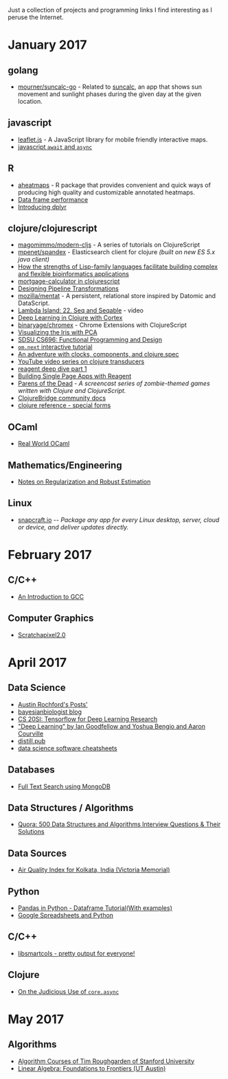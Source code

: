 Just a collection of projects and programming links I find interesting as I peruse the Internet.

# January 2017

## golang

* [mourner/suncalc-go](https://github.com/mourner/suncalc-go) - Related to [suncalc][0], an app that shows sun movement and sunlight phases during the given day at the given location.

## javascript

* [leaflet.js](http://leafletjs.com) - A JavaScript library for mobile friendly interactive maps.
* [javascript `await` and `async`](http://blog.klipse.tech/javascript/2016/12/19/es2017-sleep.html)

## R

* [aheatmaps](https://renozao.github.io/NMF/devel/vignettes/aheatmaps.pdf) - R package that provides convenient and quick ways of producing high quality and customizable annotated heatmaps.
* [Data frame performance](https://cran.rstudio.com/web/packages/dplyr/vignettes/data_frames.html)
* [Introducing dplyr](https://blog.rstudio.org/2014/01/17/introducing-dplyr/)

## clojure/clojurescript

* [magomimmo/modern-cljs](https://github.com/magomimmo/modern-cljs) - A series of tutorials on ClojureScript
* [mpenet/spandex](https://github.com/mpenet/spandex) - Elasticsearch client for clojure _(built on new ES 5.x java client)_
* [How the strengths of Lisp-family languages facilitate building complex and flexible bioinformatics applications](http://bib.oxfordjournals.org/content/early/2016/12/31/bib.bbw130.full)
* [mortgage-calculator in clojurescript](https://github.com/rahulpilani/mort-calc)
* [Designing Pipeline Transformations](https://8thlight.com/blog/damon-kelley/2016/12/07/designing-for-pipeline-transformations.html)
* [mozilla/mentat](https://github.com/mozilla/mentat/tree/master) - A persistent, relational store inspired by Datomic and DataScript.
* [Lambda Island: 22. Seq and Seqable](https://lambdaisland.com/episodes/clojure-seq-seqable) - video
* [Deep Learning in Clojure with Cortex](http://gigasquidsoftware.com/blog/2016/12/27/deep-learning-in-clojure-with-cortex/)
* [binaryage/chromex](https://github.com/binaryage/chromex) - Chrome Extensions with ClojureScript
* [Visualizing the Iris with PCA](https://gist.github.com/hswick/83f338107a9fb72082a0131e147b35ed)
* [SDSU CS696: Functional Programming and Design](http://www.eli.sdsu.edu/courses/fall15/cs696/notes/index.html)
* [`om.next` interactive tutorial](http://read.klipse.tech/om-next-interactive-tutorial/)
* [An adventure with clocks, components, and clojure.spec](http://spootnik.org/entries/2017/01/09_an-adventure-with-clocks-component-and.html)
* [YouTube video series on clojure transducers](https://www.youtube.com/watch?v=WkHdqg_DBBs&list=PLhi8pL3xn1OTfhjnIHmokYjKzLSBtYu8-)
* [reagent deep dive part 1](https://timothypratley.blogspot.ca/2017/01/reagent-deep-dive-part-1.html)
* [Building Single Page Apps with Reagent](https://yogthos.net/posts/2014-07-15-Building-Single-Page-Apps-with-Reagent.html)
* [Parens of the Dead](http://www.parens-of-the-dead.com/) - _A screencast series of zombie-themed games
written with Clojure and ClojureScript._
* [ClojureBridge community docs](https://clojurebridge.github.io/community-docs)
* [clojure reference - special forms](https://clojure.org/references/special_forms)

## OCaml

* [Real World OCaml](https://realworldocaml.org/v1/en/html/index.html)

## Mathematics/Engineering

* [Notes on Regularization and Robust Estimation](http://www.cns.nyu.edu/~david/handouts/regularization.pdf)

## Linux

* [snapcraft.io](http://snapcraft.io/) -- _Package any app for every Linux desktop, server, cloud or device, and deliver updates directly._

# February 2017

## C/C++

* [An Introduction to GCC](http://www.network-theory.co.uk/docs/gccintro/)

## Computer Graphics

* [Scratchapixel2.0](https://www.scratchapixel.com/)

[0]: http://suncalc.net/#/38.8976,-77.0367,17/2017.01.04/13:28

# April 2017

## Data Science

* [Austin Rochford's Posts'](http://austinrochford.com/posts.html)
* [bayesianbiologist blog](https://bayesianbiologist.com/)
* [CS 20SI: Tensorflow for Deep Learning Research](http://web.stanford.edu/class/cs20si/index.html)
* ["Deep Learning" by Ian Goodfellow and Yoshua Bengio and Aaron Courville](http://www.deeplearningbook.org/)
* [distill.pub](http://distill.pub)
* [data science software cheatsheets](http://www.datasciencefree.com/cheatsheets.html)

## Databases

* [Full Text Search using MongoDB](https://steamlayers.com/full-text-search-using-mongodb/)

## Data Structures / Algorithms

* [Quora: 500 Data Structures and Algorithms Interview Questions & Their Solutions](https://techiedelight.quora.com/500-Data-structures-and-algorithms-interview-questions-and-their-solutions)

## Data Sources

* [Air Quality Index for Kolkata, India (Victoria Memorial)](http://aqicn.org/city/india/kolkata/victoria/)

## Python

* [Pandas in Python - Dataframe Tutorial(With examples)](http://www.androidxu.com/2017/04/pandas-in-python-dataframe-tutorial-example.html)
* [Google Spreadsheets and Python](https://www.twilio.com/blog/2017/02/an-easy-way-to-read-and-write-to-a-google-spreadsheet-in-python.html)

## C/C++

* [libsmartcols - pretty output for everyone!](http://karelzak.blogspot.com/2014/05/libsmartcols-pretty-output-for-everyone.html)

## Clojure

* [On the Judicious Use of `core.async`](http://realworldclojure.com/on-the-judicious-use-of-core.async/)

# May 2017

## Algorithms

* [Algorithm Courses of Tim Roughgarden of Stanford University](http://theory.stanford.edu/~tim/teaching.html)
* [Linear Algebra: Foundations to Frontiers (UT Austin)](http://www.ulaff.net)
